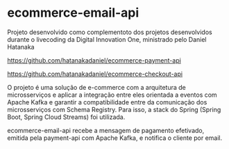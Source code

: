 # ecommerce-email-api

Projeto desenvolvido como complementoto dos projetos desenvolvidos durante o livecoding da Digital Innovation One, ministrado pelo 
Daniel Hatanaka

https://github.com/hatanakadaniel/ecommerce-payment-api

https://github.com/hatanakadaniel/ecommerce-checkout-api

O projeto é uma solução de e-commerce com a arquitetura de microsserviços e aplicar a integração entre eles orientada a eventos com Apache Kafka e garantir a compatibilidade entre da comunicação dos microsserviços com Schema Registry. Para isso, a stack do Spring (Spring Boot, Spring Cloud Streams) foi utilizada.

ecommerce-email-api recebe a mensagem de pagamento efetivado, emitida pela payment-api com Apache Kafka, e notifica o cliente por email.
